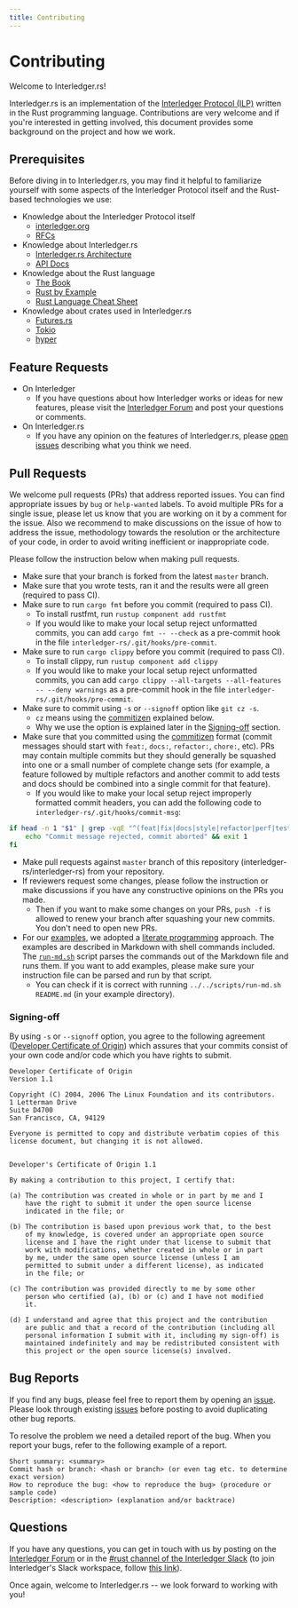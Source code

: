 ```yaml
---
title: Contributing
---
```


# Contributing
Welcome to Interledger.rs!

Interledger.rs is an implementation of the [Interledger Protocol (ILP)](https://interledger.org) written in the Rust programming language. Contributions are very welcome and if you're interested in getting involved, this document provides some background on the project and how we work.

## Prerequisites
Before diving in to Interledger.rs, you may find it helpful to familiarize yourself with some aspects of the Interledger Protocol itself and the Rust-based technologies we use:

- Knowledge about the Interledger Protocol itself
    - [interledger.org](https://interledger.org/)
    - [RFCs](https://github.com/interledger/rfcs)
- Knowledge about Interledger.rs
    - [Interledger.rs Architecture](architecture.md)
    - [API Docs](https://docs.rs/interledger)
- Knowledge about the Rust language
    - [The Book](https://doc.rust-lang.org/book/)
    - [Rust by Example](https://doc.rust-lang.org/stable/rust-by-example/)
    - [Rust Language Cheat Sheet](https://cheats.rs/)
- Knowledge about crates used in Interledger.rs
    - [Futures.rs](https://rust-lang-nursery.github.io/futures-rs/)
    - [Tokio](https://tokio.rs/)
    - [hyper](https://hyper.rs/)

## Feature Requests

- On Interledger
    - If you have questions about how Interledger works or ideas for new features, please visit the [Interledger Forum](https://forum.interledger.org/) and post your questions or comments.
- On Interledger.rs
    - If you have any opinion on the features of Interledger.rs, please [open issues](https://github.com/interledger-s/interledger-rs/issues) describing what you think we need.

## Pull Requests
We welcome pull requests (PRs) that address reported issues. You can find appropriate issues by `bug` or `help-wanted` labels. To avoid multiple PRs for a single issue, please let us know that you are working on it by a comment for the issue. Also we recommend to make discussions on the issue of how to address the issue, methodology towards the resolution or the architecture of your code, in order to avoid writing inefficient or inappropriate code.

Please follow the instruction below when making pull requests.

- Make sure that your branch is forked from the latest `master` branch.
- Make sure that you wrote tests, ran it and the results were all green (required to pass CI).
- Make sure to run `cargo fmt` before you commit (required to pass CI).
    - To install rustfmt, run `rustup component add rustfmt`
    - If you would like to make your local setup reject unformatted commits, you can add `cargo fmt -- --check` as a pre-commit hook in the file `interledger-rs/.git/hooks/pre-commit`.
- Make sure to run `cargo clippy` before you commit (required to pass CI).
    - To install clippy, run `rustup component add clippy`
    - If you would like to make your local setup reject unformatted commits, you can add `cargo clippy --all-targets --all-features -- --deny warnings` as a pre-commit hook in the file `interledger-rs/.git/hooks/pre-commit`.
- Make sure to commit using `-s` or `--signoff` option like `git cz -s`.
    - `cz` means using the [commitizen](https://github.com/commitizen/cz-cli) explained below.
    - Why we use the option is explained later in the [Signing-off](#Signing-off) section.
- Make sure that you committed using the [commitizen](https://github.com/commitizen/cz-cli) format (commit messages should start with `feat:`, `docs:`, `refactor:`, `chore:`, etc). PRs may contain multiple commits but they should generally be squashed into one or a small number of complete change sets (for example, a feature followed by multiple refactors and another commit to add tests and docs should be combined into a single commit for that feature).
    - If you would like to make your local setup reject improperly formatted commit headers, you can add the following code to `interledger-rs/.git/hooks/commit-msg`:
```bash
if head -n 1 "$1" | grep -vqE "^(feat|fix|docs|style|refactor|perf|test|chore|ci|build)(\(.{1,30}\))?:[ ].{5,100}$"; then
    echo "Commit message rejected, commit aborted" && exit 1
fi
```
- Make pull requests against `master` branch of this repository (interledger-rs/interledger-rs) from your repository.
- If reviewers request some changes, please follow the instruction or make discussions if you have any constructive opinions on the PRs you made.
    - Then if you want to make some changes on your PRs, `push -f` is allowed to renew your branch after squashing your new commits. You don't need to open new PRs.
- For our [examples](../examples/README.md), we adopted a [literate programming](https://en.wikipedia.org/wiki/Literate_programming) approach. The examples are described in Markdown with shell commands included. The [`run-md.sh`](../scripts/run-md.sh) script parses the commands out of the Markdown file and runs them. If you want to add examples, please make sure your instruction file can be parsed and run by that script.
    - You can check if it is correct with running `../../scripts/run-md.sh README.md` (in your example directory).

### Signing-off
By using `-s` or `--signoff` option, you agree to the following agreement ([Developer Certificate of Origin](https://developercertificate.org/)) which assures that your commits consist of your own code and/or code which you have rights to submit.


```:Developer Certificate of Origin
Developer Certificate of Origin
Version 1.1

Copyright (C) 2004, 2006 The Linux Foundation and its contributors.
1 Letterman Drive
Suite D4700
San Francisco, CA, 94129

Everyone is permitted to copy and distribute verbatim copies of this
license document, but changing it is not allowed.


Developer's Certificate of Origin 1.1

By making a contribution to this project, I certify that:

(a) The contribution was created in whole or in part by me and I
    have the right to submit it under the open source license
    indicated in the file; or

(b) The contribution is based upon previous work that, to the best
    of my knowledge, is covered under an appropriate open source
    license and I have the right under that license to submit that
    work with modifications, whether created in whole or in part
    by me, under the same open source license (unless I am
    permitted to submit under a different license), as indicated
    in the file; or

(c) The contribution was provided directly to me by some other
    person who certified (a), (b) or (c) and I have not modified
    it.

(d) I understand and agree that this project and the contribution
    are public and that a record of the contribution (including all
    personal information I submit with it, including my sign-off) is
    maintained indefinitely and may be redistributed consistent with
    this project or the open source license(s) involved.

```

## Bug Reports
If you find any bugs, please feel free to report them by opening an [issue](https://github.com/interledger-rs/interledger-rs/issues). Please look through existing [issues](https://github.com/interledger-rs/interledger-rs/issues?utf8=✓&q=is%3Aissue) before posting to avoid duplicating other bug reports.

To resolve the problem we need a detailed report of the bug. When you report your bugs, refer to the following example of a report.

```
Short summary: <summary>
Commit hash or branch: <hash or branch> (or even tag etc. to determine exact version)
How to reproduce the bug: <how to reproduce the bug> (procedure or sample code)
Description: <description> (explanation and/or backtrace)
```

## Questions
If you have any questions, you can get in touch with us by posting on the [Interledger Forum](https://forum.interledger.org/) or in the [#rust channel of the Interledger Slack](https://interledger.slack.com/messages/CHC51E54J) (to join Interledger's Slack workspace, follow [this link](https://communityinviter.com/apps/interledger/interledger-working-groups-slack)).

Once again, welcome to Interledger.rs -- we look forward to working with you!
